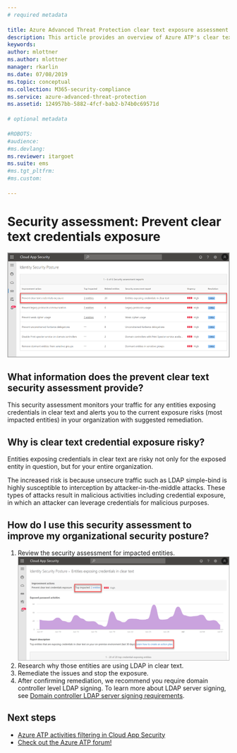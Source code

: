 ```yaml
---
# required metadata

title: Azure Advanced Threat Protection clear text exposure assessment | Microsoft Docs
description: This article provides an overview of Azure ATP's clear text exposure identity security posture assessment report.
keywords:
author: mlottner
ms.author: mlottner
manager: rkarlin
ms.date: 07/08/2019
ms.topic: conceptual
ms.collection: M365-security-compliance
ms.service: azure-advanced-threat-protection
ms.assetid: 124957bb-5882-4fcf-bab2-b74b0c69571d

# optional metadata

#ROBOTS:
#audience:
#ms.devlang:
ms.reviewer: itargoet
ms.suite: ems
#ms.tgt_pltfrm:
#ms.custom:

---
```



# Security assessment: Prevent clear text credentials exposure 

![Prevent clear text credentials exposure in Cloud App Security](media/atp-mcas-ispm-clear-text-1.png)

## What information does the prevent clear text security assessment provide? 

This security assessment monitors your traffic for any entities exposing credentials in clear text and alerts you to the current exposure risks (most impacted entities) in your organization with suggested remediation. 

## Why is clear text credential exposure risky?  
Entities exposing credentials in clear text are risky not only for the exposed entity in question, but for your entire organization.  

The increased risk is because unsecure traffic such as LDAP simple-bind is highly susceptible to interception by attacker-in-the-middle attacks. These types of attacks result in malicious activities including credential exposure, in which an attacker can leverage credentials for malicious purposes. 

## How do I use this security assessment to improve my organizational security posture? 

1. Review the security assessment for impacted entities. 
    ![Review top impacted entities and create an action plan](media/atp-mcas-ispm-clear-text-2.png)
1. Research why those entities are using LDAP in clear text. 
1. Remediate the issues and stop the exposure. 
1. After confirming remediation, we recommend you require domain controller level LDAP signing. To learn more about LDAP server signing, see [Domain controller LDAP server signing requirements](https://docs.microsoft.com/windows/security/threat-protection/security-policy-settings/domain-controller-ldap-server-signing-requirements). 
 

## Next steps
- [Azure ATP activities filtering in Cloud App Security](atp-activities-filtering-mcas.md)
- [Check out the Azure ATP forum!](https://aka.ms/azureatpcommunity)
